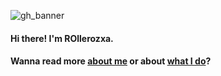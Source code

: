 ![gh_banner](https://github.com/rollerozxa/rollerozxa/assets/60856959/13676532-a14d-4193-94ba-e1ae8ec6b93a)

#### Hi there! I'm ROllerozxa.

#### Wanna read more [about me](https://voxelmanip.se/about/) or about [what I do](https://voxelmanip.se/projects/)?

